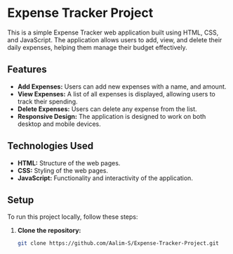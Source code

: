 # Expense Tracker Project

This is a simple Expense Tracker web application built using HTML, CSS, and JavaScript. The application allows users to add, view, and delete their daily expenses, helping them manage their budget effectively.

## Features

- **Add Expenses:** Users can add new expenses with a name, and amount.
- **View Expenses:** A list of all expenses is displayed, allowing users to track their spending.
- **Delete Expenses:** Users can delete any expense from the list.
- **Responsive Design:** The application is designed to work on both desktop and mobile devices.

## Technologies Used

- **HTML:** Structure of the web pages.
- **CSS:** Styling of the web pages.
- **JavaScript:** Functionality and interactivity of the application.

## Setup

To run this project locally, follow these steps:

1. **Clone the repository:**
   ```bash
   git clone https://github.com/Aalim-S/Expense-Tracker-Project.git
